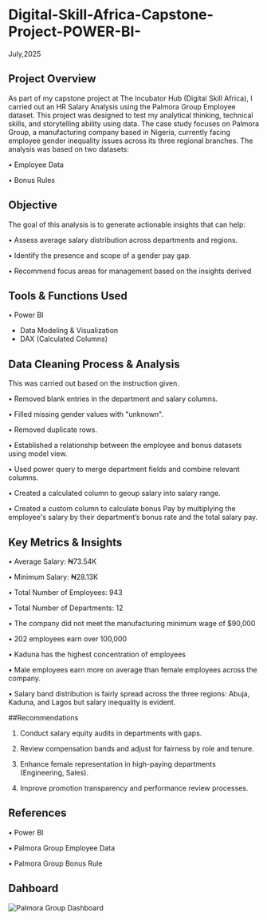 # Digital-Skill-Africa-Capstone-Project-POWER-BI-
July,2025

## Project Overview

As part of my capstone project at The Incubator Hub (Digital Skill Africa), I carried out an HR Salary Analysis using the Palmora Group Employee dataset. This project was designed to test my analytical thinking, technical skills, and storytelling ability using data. 
The case study focuses on Palmora Group, a manufacturing company based in Nigeria, currently facing employee gender inequality issues across its three regional branches. The analysis was based on two datasets:

•	Employee Data

•	Bonus Rules


## Objective
The goal of this analysis is to generate actionable insights that can help:

•	Assess average salary distribution across departments and regions.

•	Identify the presence and scope of a gender pay gap.

•	Recommend focus areas for management based on the insights derived


## Tools & Functions Used

•	Power BI
-  Data Modeling & Visualization
- DAX (Calculated Columns)


## Data Cleaning Process & Analysis
This was carried out based on the instruction given.

•	Removed blank entries in the department and salary columns.

•	Filled missing gender values with "unknown".

•	Removed duplicate rows.

•	Established a relationship between the employee and bonus datasets using model view.

•	Used power query to merge department fields and combine relevant columns.

•	Created a calculated column to geoup salary into salary range.

•	Created a custom column to calculate bonus Pay by multiplying the employee's salary by their department’s bonus rate and the total salary pay.


## Key Metrics & Insights
•	Average Salary: ₦73.54K

•	Minimum Salary: ₦28.13K

•	Total Number of Employees: 943

•	Total Number of Departments: 12

•	The company did not meet the manufacturing minimum wage of $90,000

•	202 employees earn over 100,000

•	Kaduna has the highest concentration of employees 

•	Male employees earn more on average than female employees across the company.

•	Salary band distribution is fairly spread across the three regions: Abuja, Kaduna, and Lagos but salary inequality is evident.


##Recommendations

1.	Conduct salary equity audits in departments with gaps.

2.	Review compensation bands and adjust for fairness by role and tenure.

3.	Enhance female representation in high-paying departments (Engineering, Sales).

4.	Improve promotion transparency and performance review processes.


## References
•	Power BI

•	Palmora Group Employee Data

•	Palmora Group Bonus Rule

## Dahboard
![Palmora Group Dashboard](https://github.com/user-attachments/assets/8f164004-defe-491c-943b-48e72bd081d8)



